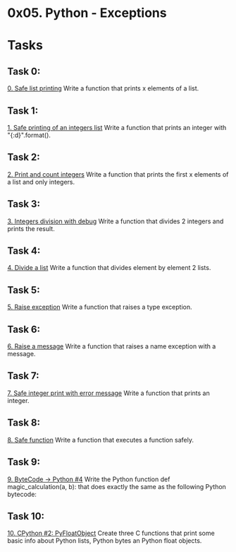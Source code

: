 # 0x05. Python - Exceptions

# Tasks
## Task 0:
[0. Safe list printing](0-safe_print_list.py)
Write a function that prints x elements of a list.

##  Task 1:
[1. Safe printing of an integers list](1-safe_print_integer.py)
Write a function that prints an integer with "{:d}".format().

## Task 2:
[2. Print and count integers](2-safe_print_list_integers.py)
Write a function that prints the first x elements of a list and only integers.

## Task 3:
[3. Integers division with debug](3-safe_print_division.py)
Write a function that divides 2 integers and prints the result.

## Task 4:
[4. Divide a list](4-list_division.py)
Write a function that divides element by element 2 lists.

## Task 5:
[5. Raise exception](5-raise_exception.py)
Write a function that raises a type exception.

## Task 6:
[6. Raise a message](6-raise_exception_msg.py)
Write a function that raises a name exception with a message.

## Task 7:
[7. Safe integer print with error message](100-safe_print_integer_err.py)
Write a function that prints an integer.

## Task 8:
[8. Safe function](101-safe_function.py)
Write a function that executes a function safely.

## Task 9:
[9. ByteCode -> Python #4](102-magic_calculation.py)
Write the Python function def magic_calculation(a, b): that does exactly the same as the following Python bytecode:

## Task 10:
[10. CPython #2: PyFloatObject](103-python.c)
Create three C functions that print some basic info about Python lists, Python bytes an Python float objects.

